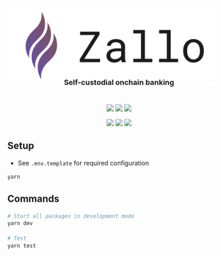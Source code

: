 <div align="center" style="margin-bottom: 24px;">
  <picture>
    <source media="(prefers-color-scheme: dark)" srcset="./app/assets/brand/logo-d.svg">
    <img alt="logo" src="./app/assets/brand/logo-l.svg" style="height: 180px; margin-right: 120px;">
  </picture>

  <h3 style="margin-top: -20px; margin-bottom: 40px">Self-custodial onchain banking</h3>
</div>

<p align="center">
    <a href="https://zallo.io" alt="App status">
        <img src="https://img.shields.io/uptimerobot/status/m794240179-564e47542a1d69cfb2b761b2?label=App" /></a>
    <a href="https://api.zallo.io/graphql" alt="API status">
        <img src="https://img.shields.io/uptimerobot/status/m794240173-106d1745a3a017c914cc723c?label=API" /></a>
    <a href="https://github.com/zallo-labs/zallo/actions/workflows/deployment.yaml?branch=main" alt="Deployment">
        <img src="https://github.com/zallo-labs/zallo/actions/workflows/deployment.yaml/badge.svg?branch=main" /></a>
</p>
<p align="center">
    <a href="https://www.gnu.org/licenses/agpl-3." alt="License">
        <img src="https://img.shields.io/badge/License-AGPL%20v3-blue.svg" /></a>
    <a href="https://github.com/badges/shields/pulse" alt="Activity">
        <img src="https://img.shields.io/github/commit-activity/m/zallo-labs/zallo" /></a>
    <a href="https://twitter.com/intent/follow?screen_name=ZalloWallet" alt="Follow on X">
        <img src="https://img.shields.io/twitter/follow/ZalloWallet"></a>
</p>

## Setup

- See `.env.template` for required configuration

```bash
yarn
```

## Commands

```bash
# Start all packages in development mode
yarn dev

# Test
yarn test
```
